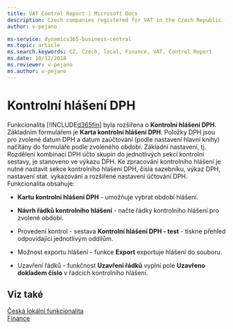 ```yaml
---
title: VAT Control Report | Microsoft Docs
description: Czech companies registered for VAT in the Czech Republic (with assigned CZ VAT ID number) have the obligation to submit the VAT Control Report.
author: v-pejano

ms-service: dynamics365-business-central
ms.topic: article
ms.search.keywords: CZ, Czech, local, Finance, VAT, Control Report
ms.date: 10/12/2018
ms.reviewer: v-pejano
ms.author: v-pejano
---
```


# Kontrolní hlášení DPH

Funkcionalita [!INCLUDE[d365fin](../../includes/d365fin_md.md)] byla rozšířena o **Kontrolní hlášení DPH**. Základním formulářem je **Karta kontrolní hlášení DPH**. Položky DPH jsou pro zvolené datum DPH a datum zaúčtování (podle nastavení hlavní knihy) načítány do formuláře podle zvoleného období.  Základní nastavení, tj. Rozdělení kombinací DPH účto skupin do jednotlivých sekcí kontrolní sestavy, je stanoveno ve výkazu DPH. Ke zpracování kontrolního hlášení je nutné nastavit sekce kontrolního hlášení DPH, čísla sazebníku, výkaz DPH, nastavení  stat. vykazování a rozšířené nastavení účtování DPH. Funkcionalita obsahuje:

* **Kartu kontrolní hlášení DPH** - umožňuje vybrat období hlášení.

* **Návrh řádků kontrolního hlášení** - načte řádky kontrolního hlášení pro zvolené období.

* Provedení kontrol - sestava **Kontrolní hlášení DPH - test** - tiskne přehled odpovídající jednotlivým oddílům.

* Možnost exportu hlášení - funkce **Export** exportuje hlášení do souboru.

* Uzavření řádků - funkčnost **Uzavření řádků**  vyplní pole **Uzavřeno dokladem číslo** v řádcích kontrolního hlášení.

## Viz také
[Česká lokální funkcionalita](czech-local-functionality.md)  
[Finance](../../finance.md)